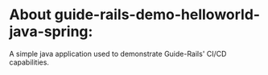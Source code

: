 # About guide-rails-demo-helloworld-java-spring:

A simple java application used to demonstrate Guide-Rails' CI/CD capabilities.
